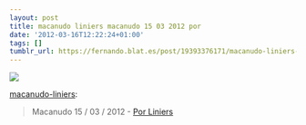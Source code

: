 ```yaml
---
layout: post
title: macanudo liniers macanudo 15 03 2012 por
date: '2012-03-16T12:22:24+01:00'
tags: []
tumblr_url: https://fernando.blat.es/post/19393376171/macanudo-liniers-macanudo-15-03-2012-por
---
```

 ![](/tumblr_files/tumblr_m0xd2m7rdz1r3fyrno1_640.jpg)  

[macanudo-liniers](http://macanudo-liniers.tumblr.com/post/19340927217/macanudo-15-03-2012-por-liniers):

> Macanudo 15 / 03 / 2012 - [Por Liniers](http://www.lanacion.com.ar/humor)
